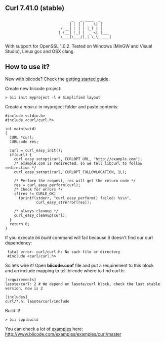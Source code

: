 
## Curl 7.41.0 (stable)

                                  _   _ ____  _
                              ___| | | |  _ \| |
                             / __| | | | |_) | |
                            | (__| |_| |  _ <| |___
                             \___|\___/|_| \_\_____|

With support for OpenSSL 1.0.2.
Tested on Windows (MinGW and Visual Studio), Linux gcc and OSX clang.

## How to use it?

New with biicode? Check the [getting started guide](http://docs.biicode.com/c++/gettingstarted.html).

Create new biicode project:
    
    > bii init myproject -l # Simplified layout

Create a *main.c* in myproject folder and paste contents:

    #include <stdio.h>
    #include <curl/curl.h>
    
    int main(void)
    {
      CURL *curl;
      CURLcode res;
    
      curl = curl_easy_init();
      if(curl) {
        curl_easy_setopt(curl, CURLOPT_URL, "http://example.com");
        /* example.com is redirected, so we tell libcurl to follow redirection */
        curl_easy_setopt(curl, CURLOPT_FOLLOWLOCATION, 1L);
    
        /* Perform the request, res will get the return code */
        res = curl_easy_perform(curl);
        /* Check for errors */
        if(res != CURLE_OK)
          fprintf(stderr, "curl_easy_perform() failed: %s\n",
                  curl_easy_strerror(res));
    
        /* always cleanup */
        curl_easy_cleanup(curl);
      }
      return 0;
    }

If you execute *bii build* command will fail because it doesn't find our curl dependency:

     fatal error: curl/curl.h: No such file or directory
     #include <curl/curl.h>

So lets wire it! Open **biicode.conf** file and put a requirement to this block and an include mapping to tell biicode where to find curl.h:

    [requirements]
    lasote/curl: 2 # We depend on lasote/curl block, check the last stable version, now is 2
    
    [includes]
    curl/*.h: lasote/curl/include

Build it! 

    > bii cpp:build

You can check a lot of [examples](http://www.biicode.com/examples/examples/curl/master) here: http://www.biicode.com/examples/examples/curl/master

